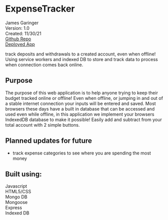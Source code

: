 # ExpenseTracker

James Garinger \
Version: 1.0 \
Created: 11/30/21 \
[Github Repo](https://github.com/originator1/ExpenseTracker) \
[Deployed App](https://afternoon-peak-77835.herokuapp.com/) 

track deposits and withdrawals to a created account, even when offline! Using service workers and indexed DB to store and track data to process when connection comes back online.


## Purpose

The purpose of this web application is to help anyone trying to keep their budget tracked online or offline! Even when offline, or jumping in and out of a stable internet connection your inputs will be entered and saved. Most browsers these days have a built in database that can be accessed and used even while offline, in this application we implement your browsers IndexedDB database to make it possible! Easily add and subtract from your total account with 2 simple buttons. 


## Planned updates for future
- track expense categories to see where you are spending the most money


## Built using:
Javascript \
HTML5/CSS \
Mongo DB \
Mongoose \
Express \
Indexed DB